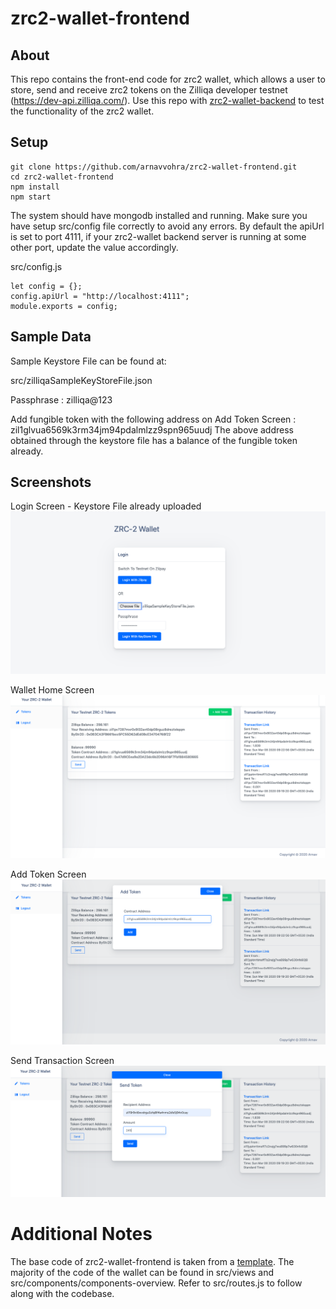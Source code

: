 # zrc2-wallet-frontend

## About

This repo contains the front-end code for zrc2 wallet, which allows a user to store, send and receive zrc2 tokens on the Zilliqa developer testnet (https://dev-api.zilliqa.com/). Use this repo with [zrc2-wallet-backend](https://github.com/arnavvohra/zrc2-wallet-backend) to test the functionality of the zrc2 wallet.

## Setup

```
git clone https://github.com/arnavvohra/zrc2-wallet-frontend.git
cd zrc2-wallet-frontend
npm install
npm start
```
The system should have mongodb installed and running.
Make sure you have setup src/config file correctly to avoid any errors. By default the apiUrl is set to port 4111, if your zrc2-wallet backend server is running at some other port, update the value accordingly.

src/config.js
```
let config = {};
config.apiUrl = "http://localhost:4111";
module.exports = config;

```
## Sample Data
Sample Keystore File can be found at: 

src/zilliqaSampleKeyStoreFile.json

Passphrase : zilliqa@123

Add fungible token with the following address on Add Token Screen : zil1glvua6569k3rm34jm94pdalmlzz9spn965uudj
The above address obtained through the keystore file has a balance of the fungible token already.
## Screenshots
Login Screen - Keystore File already uploaded
<img src = "src/images/screenshots/loginScreen.png">

Wallet Home Screen
<img src = "src/images/screenshots/walletScreen.png">

Add Token Screen
<img src = "src/images/screenshots/addToken.png">

Send Transaction Screen
<img src = "src/images/screenshots/sendTransactionScreen.png">


# Additional Notes
The base code of zrc2-wallet-frontend is taken from a [template](https://github.com/DesignRevision/shards-dashboard-react).
The majority of the code of the wallet can be found in src/views and src/components/components-overview.
Refer to src/routes.js to follow along with the codebase.
